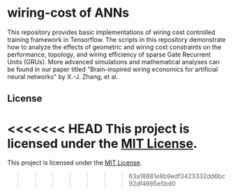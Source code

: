 # wiring-cost of ANNs 

This repository provides basic implementations of wiring cost controlled training framework in Tensorflow. The scripts in this repository demonstrate how to analyze the effects of geometric and wiring cost constraints on the performance, topology, and wiring efficiency of sparse Gate Recurrent Units (GRUs). More advanced simulations and mathematical analyses can be found in our paper titled "Brain-inspired wiring economics for artificial neural networks" by X.-J. Zhang, et al.

## License
<<<<<<< HEAD
This project is licensed under the [MIT License](LICENSE).
=======
This project is licensed under the [MIT License](LICENSE).
>>>>>>> 63a18881e8b9edf3423332dd6bc92df4665e5bd0
